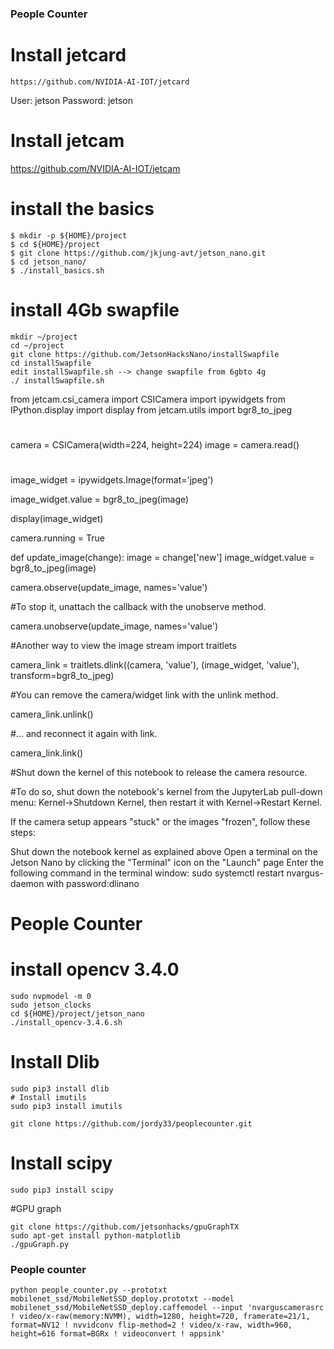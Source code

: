 ### People Counter

# Install jetcard
```
https://github.com/NVIDIA-AI-IOT/jetcard
```
User: jetson Password: jetson


# Install jetcam

https://github.com/NVIDIA-AI-IOT/jetcam

# install the basics

```
$ mkdir -p ${HOME}/project
$ cd ${HOME}/project
$ git clone https://github.com/jkjung-avt/jetson_nano.git
$ cd jetson_nano/
$ ./install_basics.sh
```
# install 4Gb swapfile
```
mkdir ~/project
cd ~/project
git clone https://github.com/JetsonHacksNano/installSwapfile 
cd installSwapfile
edit installSwapfile.sh --> change swapfile from 6gbto 4g
./ installSwapfile.sh
```



from jetcam.csi_camera import CSICamera
import ipywidgets
from IPython.display import display
from jetcam.utils import bgr8_to_jpeg

#
camera = CSICamera(width=224, height=224)
image = camera.read()
#
image_widget = ipywidgets.Image(format='jpeg')

image_widget.value = bgr8_to_jpeg(image)

display(image_widget)

camera.running = True

def update_image(change):
    image = change['new']
    image_widget.value = bgr8_to_jpeg(image)
    
camera.observe(update_image, names='value')

#To stop it, unattach the callback with the unobserve method.

camera.unobserve(update_image, names='value')


#Another way to view the image stream
import traitlets

camera_link = traitlets.dlink((camera, 'value'), (image_widget, 'value'), transform=bgr8_to_jpeg)

#You can remove the camera/widget link with the unlink method.

camera_link.unlink()

#... and reconnect it again with link.

camera_link.link()


#Shut down the kernel of this notebook to release the camera resource.

#To do so, shut down the notebook's kernel from the JupyterLab pull-down menu: Kernel->Shutdown Kernel, then restart it with Kernel->Restart Kernel.


If the camera setup appears "stuck" or the images "frozen", follow these steps:

Shut down the notebook kernel as explained above
Open a terminal on the Jetson Nano by clicking the "Terminal" icon on the "Launch" page
Enter the following command in the terminal window: sudo systemctl restart nvargus-daemon with password:dlinano


# People Counter

# install opencv 3.4.0
```
sudo nvpmodel -m 0
sudo jetson_clocks
cd ${HOME}/project/jetson_nano
./install_opencv-3.4.6.sh
```

# Install Dlib
```
sudo pip3 install dlib
# Install imutils
sudo pip3 install imutils
```

```
git clone https://github.com/jordy33/peoplecounter.git
```
# Install scipy
```
sudo pip3 install scipy

```
#GPU graph
```
git clone https://github.com/jetsonhacks/gpuGraphTX
sudo apt-get install python-matplotlib
./gpuGraph.py
```

### People counter



```
python people_counter.py --prototxt mobilenet_ssd/MobileNetSSD_deploy.prototxt --model mobilenet_ssd/MobileNetSSD_deploy.caffemodel --input 'nvarguscamerasrc ! video/x-raw(memory:NVMM), width=1280, height=720, framerate=21/1, format=NV12 ! nvvidconv flip-method=2 ! video/x-raw, width=960, height=616 format=BGRx ! videoconvert ! appsink'
